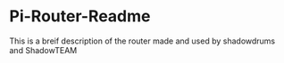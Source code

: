 # Pi-Router-Readme
This is a breif description of the router made and used by shadowdrums and ShadowTEAM 
